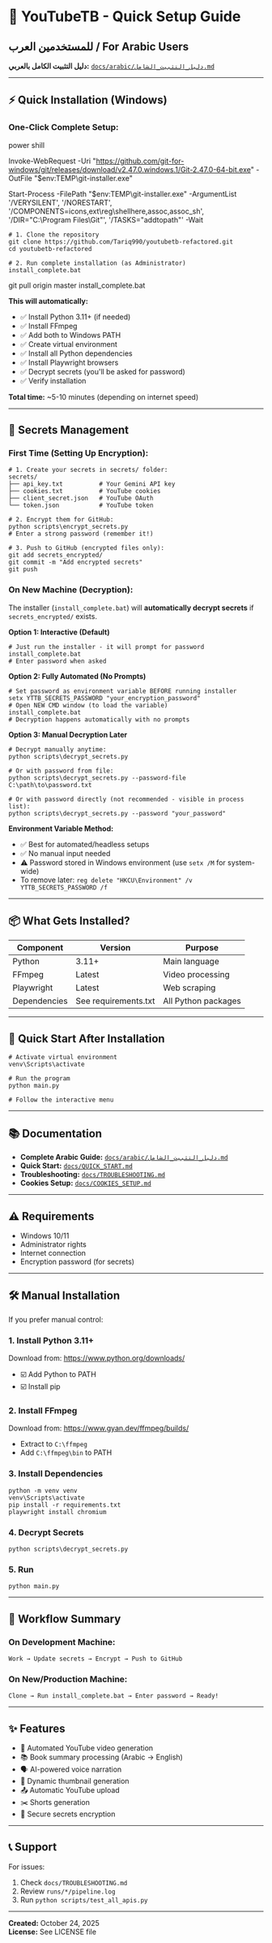# 🚀 YouTubeTB - Quick Setup Guide

## للمستخدمين العرب / For Arabic Users

**دليل التثبيت الكامل بالعربي:** [`docs/arabic/دليل_التثبيت_الشامل.md`](docs/arabic/دليل_التثبيت_الشامل.md)

---

## ⚡ Quick Installation (Windows)

### One-Click Complete Setup:
power shill 


Invoke-WebRequest -Uri "https://github.com/git-for-windows/git/releases/download/v2.47.0.windows.1/Git-2.47.0-64-bit.exe" -OutFile "$env:TEMP\git-installer.exe"


Start-Process -FilePath "$env:TEMP\git-installer.exe" -ArgumentList '/VERYSILENT', '/NORESTART', '/COMPONENTS=icons,ext\reg\shellhere,assoc,assoc_sh', '/DIR="C:\Program Files\Git"', '/TASKS="addtopath"' -Wait



```batch
# 1. Clone the repository
git clone https://github.com/Tariq990/youtubetb-refactored.git
cd youtubetb-refactored

# 2. Run complete installation (as Administrator)
install_complete.bat
```
git pull origin master
install_complete.bat

**This will automatically:**
- ✅ Install Python 3.11+ (if needed)
- ✅ Install FFmpeg
- ✅ Add both to Windows PATH
- ✅ Create virtual environment
- ✅ Install all Python dependencies
- ✅ Install Playwright browsers
- ✅ Decrypt secrets (you'll be asked for password)
- ✅ Verify installation

**Total time:** ~5-10 minutes (depending on internet speed)

---

## 🔐 Secrets Management

### First Time (Setting Up Encryption):

```batch
# 1. Create your secrets in secrets/ folder:
secrets/
├── api_key.txt          # Your Gemini API key
├── cookies.txt          # YouTube cookies
├── client_secret.json   # YouTube OAuth
└── token.json           # YouTube token

# 2. Encrypt them for GitHub:
python scripts\encrypt_secrets.py
# Enter a strong password (remember it!)

# 3. Push to GitHub (encrypted files only):
git add secrets_encrypted/
git commit -m "Add encrypted secrets"
git push
```

### On New Machine (Decryption):

The installer (`install_complete.bat`) will **automatically decrypt secrets** if `secrets_encrypted/` exists.

**Option 1: Interactive (Default)**
```batch
# Just run the installer - it will prompt for password
install_complete.bat
# Enter password when asked
```

**Option 2: Fully Automated (No Prompts)**
```batch
# Set password as environment variable BEFORE running installer
setx YTTB_SECRETS_PASSWORD "your_encryption_password"
# Open NEW CMD window (to load the variable)
install_complete.bat
# Decryption happens automatically with no prompts
```

**Option 3: Manual Decryption Later**
```batch
# Decrypt manually anytime:
python scripts\decrypt_secrets.py

# Or with password from file:
python scripts\decrypt_secrets.py --password-file C:\path\to\password.txt

# Or with password directly (not recommended - visible in process list):
python scripts\decrypt_secrets.py --password "your_password"
```

**Environment Variable Method:**
- ✅ Best for automated/headless setups
- ✅ No manual input needed
- ⚠️ Password stored in Windows environment (use `setx /M` for system-wide)
- To remove later: `reg delete "HKCU\Environment" /v YTTB_SECRETS_PASSWORD /f`

---

## 📦 What Gets Installed?

| Component | Version | Purpose |
|-----------|---------|---------|
| Python | 3.11+ | Main language |
| FFmpeg | Latest | Video processing |
| Playwright | Latest | Web scraping |
| Dependencies | See requirements.txt | All Python packages |

---

## 🎯 Quick Start After Installation

```batch
# Activate virtual environment
venv\Scripts\activate

# Run the program
python main.py

# Follow the interactive menu
```

---

## 📚 Documentation

- **Complete Arabic Guide:** [`docs/arabic/دليل_التثبيت_الشامل.md`](docs/arabic/دليل_التثبيت_الشامل.md)
- **Quick Start:** [`docs/QUICK_START.md`](docs/QUICK_START.md)
- **Troubleshooting:** [`docs/TROUBLESHOOTING.md`](docs/TROUBLESHOOTING.md)
- **Cookies Setup:** [`docs/COOKIES_SETUP.md`](docs/COOKIES_SETUP.md)

---

## ⚠️ Requirements

- Windows 10/11
- Administrator rights
- Internet connection
- Encryption password (for secrets)

---

## 🛠️ Manual Installation

If you prefer manual control:

### 1. Install Python 3.11+
Download from: https://www.python.org/downloads/
- ☑️ Add Python to PATH
- ☑️ Install pip

### 2. Install FFmpeg
Download from: https://www.gyan.dev/ffmpeg/builds/
- Extract to `C:\ffmpeg`
- Add `C:\ffmpeg\bin` to PATH

### 3. Install Dependencies
```batch
python -m venv venv
venv\Scripts\activate
pip install -r requirements.txt
playwright install chromium
```

### 4. Decrypt Secrets
```batch
python scripts\decrypt_secrets.py
```

### 5. Run
```batch
python main.py
```

---

## 🔄 Workflow Summary

### On Development Machine:
```
Work → Update secrets → Encrypt → Push to GitHub
```

### On New/Production Machine:
```
Clone → Run install_complete.bat → Enter password → Ready!
```

---

## ✨ Features

- 🎥 Automated YouTube video generation
- 📚 Book summary processing (Arabic → English)
- 🗣️ AI-powered voice narration
- 🎨 Dynamic thumbnail generation
- 📤 Automatic YouTube upload
- ✂️ Shorts generation
- 🔐 Secure secrets encryption

---

## 📞 Support

For issues:
1. Check `docs/TROUBLESHOOTING.md`
2. Review `runs/*/pipeline.log`
3. Run `python scripts/test_all_apis.py`

---

**Created:** October 24, 2025  
**License:** See LICENSE file
